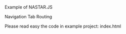 Example of NASTAR.JS

Navigation Tab Routing

Please read easy the code in example project: index.html
